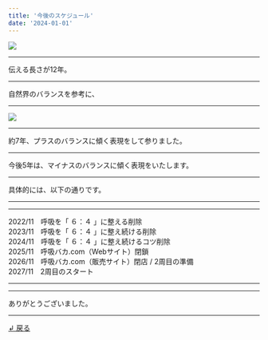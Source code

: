 ```yaml
---
title: '今後のスケジュール'
date: '2024-01-01'
---
```

![](/images/0-1_.png)
***
伝える長さが12年。
***
自然界のバランスを参考に、
***
![](/images/0-1__.png)
***
約7年、プラスのバランスに傾く表現をして参りました。  
***
今後5年は、マイナスのバランスに傾く表現をいたします。
***
具体的には、以下の通りです。
***
***
2022/11　呼吸を「 ６：４ 」に整える削除  
2023/11　呼吸を「 ６：４ 」に整え続ける削除  
2024/11　呼吸を「 ６：４ 」に整え続けるコツ削除  
2025/11　呼吸バカ.com（Webサイト）閉鎖  
2026/11　呼吸バカ.com（販売サイト）閉店 / 2周目の準備  
2027/11　2周目のスタート
***
***
ありがとうございました。
***
[ ↲ 戻る ](https://01234567890.thebase.in/about)
